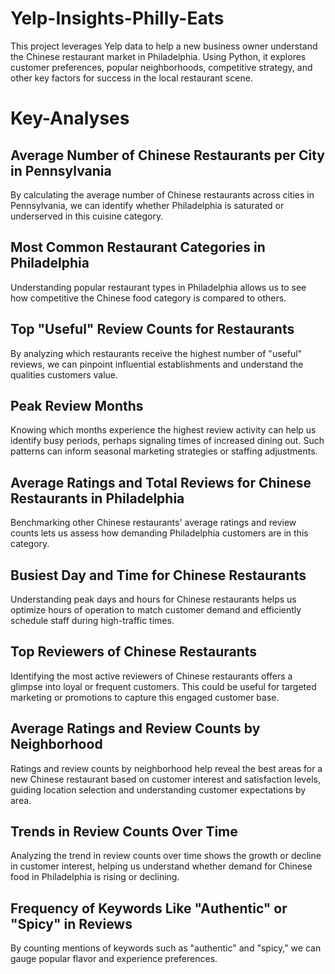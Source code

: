 # Yelp-Insights-Philly-Eats
This project leverages Yelp data to help a new business owner understand the Chinese restaurant market in Philadelphia. Using Python, it explores customer preferences, popular neighborhoods, competitive strategy, and other key factors for success in the local restaurant scene.
# Key-Analyses
## Average Number of Chinese Restaurants per City in Pennsylvania
By calculating the average number of Chinese restaurants across cities in Pennsylvania, we can identify whether Philadelphia is saturated or underserved in this cuisine category. 
## Most Common Restaurant Categories in Philadelphia
Understanding popular restaurant types in Philadelphia allows us to see how competitive the Chinese food category is compared to others. 
## Top "Useful" Review Counts for Restaurants
By analyzing which restaurants receive the highest number of "useful" reviews, we can pinpoint influential establishments and understand the qualities customers value. 
## Peak Review Months
Knowing which months experience the highest review activity can help us identify busy periods, perhaps signaling times of increased dining out. Such patterns can inform seasonal marketing strategies or staffing adjustments.
## Average Ratings and Total Reviews for Chinese Restaurants in Philadelphia
Benchmarking other Chinese restaurants' average ratings and review counts lets us assess how demanding Philadelphia customers are in this category. 
## Busiest Day and Time for Chinese Restaurants
Understanding peak days and hours for Chinese restaurants helps us optimize hours of operation to match customer demand and efficiently schedule staff during high-traffic times.
## Top Reviewers of Chinese Restaurants
Identifying the most active reviewers of Chinese restaurants offers a glimpse into loyal or frequent customers. This could be useful for targeted marketing or promotions to capture this engaged customer base.
## Average Ratings and Review Counts by Neighborhood
Ratings and review counts by neighborhood help reveal the best areas for a new Chinese restaurant based on customer interest and satisfaction levels, guiding location selection and understanding customer expectations by area.
## Trends in Review Counts Over Time
Analyzing the trend in review counts over time shows the growth or decline in customer interest, helping us understand whether demand for Chinese food in Philadelphia is rising or declining.
## Frequency of Keywords Like "Authentic" or "Spicy" in Reviews
By counting mentions of keywords such as "authentic" and "spicy," we can gauge popular flavor and experience preferences.
